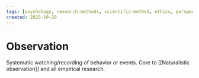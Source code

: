 ```yaml
---
tags: [psychology, research-methods, scientific-method, ethics, perspectives]
created: 2025-10-20
---
```

# Observation

Systematic watching/recording of behavior or events. Core to [[Naturalistic observation]] and all empirical research.
